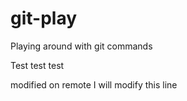 # git-play
Playing around with git commands



Test test test

modified on remote I will modify this line 


